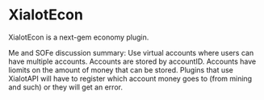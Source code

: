 # XialotEcon
XialotEcon is a next-gem economy plugin.
<!--
# Features
- Living Economy (supply/demand determines prices)
- Multiple currencies (want to have Trumps as a currency? Go ahead!)
- One plugin (You don't have to have 20 differnet plugins)
- Disable/Enable whatever features you desire!
- Easy to use API
- More

# Roadmap:
- [ ] Core plugin
  - [x] Create user account
  - [ ] Basic wallet
  - [ ] Withdraw/Deposit to/from wallet and bank.
  - [ ] Multiple currency support
    - [ ] Convert between currencies
    - [ ] Set currency value based on the BaseUnit
-->

Me and SOFe discussion summary:
Use virtual accounts where users can have multiple accounts. Accounts are stored by accountID. Accounts have liomits on the amount of money that can be stored. Plugins that use XialotAPI will have to register which account money goes to (from mining and such) or they will get an error.
